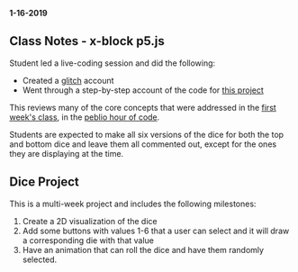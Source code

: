 **1-16-2019**
## Class Notes - x-block p5.js

Student led a live-coding session and did the following:

- Created a [glitch](https://glitch.com) account
- Went through a step-by-step account of the code for [this project](https://quiet-timer.glitch.me/)

This reviews many of the core concepts that were addressed in the [first week's class](https://github.com/lrei-coding/p5js_18-19/blob/master/class-notes/2019_01_09.md), in the [peblio hour of code](https://demo.peblio.co/pebl/AXcwQlcDZ).

Students are expected to make all six versions of the dice for both the top and bottom dice and leave them all commented out, except for the ones they are displaying at the time.

## Dice Project

This is a multi-week project and includes the following milestones:
1) Create a 2D visualization of the dice
2) Add some buttons with values 1-6 that a user can select and it will draw a corresponding die with that value
3) Have an animation that can roll the dice and have them randomly selected. 

